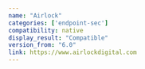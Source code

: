 ```yaml
---
name: "Airlock"
categories: ['endpoint-sec']
compatibility: native
display_result: "Compatible"
version_from: "6.0"
link: https://www.airlockdigital.com
---
```

